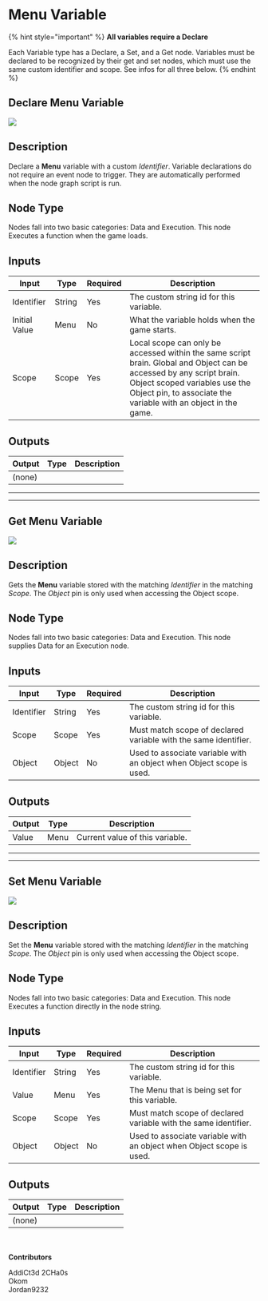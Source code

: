 # Menu Variable

{% hint style="important" %}
**All variables require a Declare**

Each Variable type has a Declare, a Set, and a Get node. Variables must be declared to be recognized by their get and set nodes, which must use the same custom identifier and scope. See infos for all three below.
{% endhint %}

## Declare Menu Variable
![](../../../.gitbook/assets/declare-menu-variable.png)

## Description
Declare a **Menu** variable with a custom _Identifier_. Variable declarations do not require an event node to trigger. They are automatically performed when the node graph script is run.  

## Node Type
Nodes fall into two basic categories: Data and Execution. This node Executes a function when the game loads.

## Inputs
| Input         | Type   | Required | Description |
| ------------- | ------ | -------- | ----------------------------------------------------------------------------------------------------------------------------------------------------------------------------------------------------------------------- |
| Identifier | String | Yes | The custom string id for this variable. |
| Initial Value | Menu | No | What the variable holds when the game starts. |
| Scope | Scope | Yes | Local scope can only be accessed within the same script brain. Global and Object can be accessed by any script brain. Object scoped variables use the Object pin, to associate the variable with an object in the game. |

## Outputs

| Output | Type | Description |
| ------ | ---- | ----------- |
| (none) |      |             |

***

***


## Get Menu Variable

![](../../../.gitbook/assets/get-menu-variable.png)

## Description
Gets the **Menu** variable stored with the matching _Identifier_ in the matching _Scope_. The _Object_ pin is only used when accessing the Object scope.  

## Node Type
Nodes fall into two basic categories: Data and Execution. This node supplies Data for an Execution node.

## Inputs
| Input      | Type   | Required | Description                                                          |
| ---------- | ------ | -------- | -------------------------------------------------------------------- |
| Identifier | String | Yes  | The custom string id for this variable. |
| Scope | Scope  | Yes | Must match scope of declared variable with the same identifier. |
| Object | Object | No | Used to associate variable with an object when Object scope is used. |

## Outputs
| Output | Type   | Description                     |
| ------ | ------ | ------------------------------- |
| Value  | Menu | Current value of this variable. |

***

***


## Set Menu Variable
![](../../../.gitbook/assets/set-menu-variable.png)

## Description
Set the **Menu** variable stored with the matching _Identifier_ in the matching _Scope_. The _Object_ pin is only used when accessing the Object scope.  

## Node Type
Nodes fall into two basic categories: Data and Execution. This node Executes a function directly in the node string.

## Inputs
| Input      | Type   | Required | Description                                                          |
| ---------- | ------ | -------- | -------------------------------------------------------------------- |
| Identifier | String | Yes  | The custom string id for this variable. |
| Value | Menu | Yes | The Menu that is being set for this variable. |
| Scope | Scope  | Yes | Must match scope of declared variable with the same identifier. |
| Object | Object | No | Used to associate variable with an object when Object scope is used. |

## Outputs

| Output | Type | Description |
| ------ | ---- | ----------- |
| (none) |      |             |

\
\
**Contributors**

AddiCt3d 2CHa0s \
Okom \
Jordan9232

